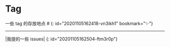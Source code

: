 # Tag


一些 tag 的存放地点 #
{: id="20201105162418-vn3ikh1" bookmark="✨"}

---


|我提的一些 issues|
{: id="20201105162504-ftm3r0p"}
